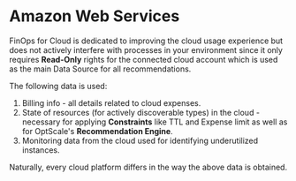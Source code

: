 # Amazon Web Services

FinOps for Cloud is dedicated to improving the cloud usage experience but does not actively interfere with processes in your environment since it only requires **Read-Only** rights for the connected cloud account which is used as the main Data Source for all recommendations.

The following data is used:

1. Billing info - all details related to cloud expenses.
2. State of resources (for actively discoverable types) in the cloud - necessary for applying **Constraints** like TTL and Expense limit as well as for OptScale's **Recommendation Engine**.
3. Monitoring data from the cloud used for identifying underutilized instances.

Naturally, every cloud platform differs in the way the above data is obtained.
